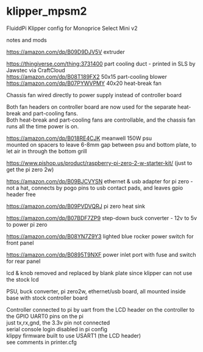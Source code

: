 # klipper_mpsm2
FluiddPi Klipper config for Monoprice Select Mini v2

notes and mods

https://amazon.com/dp/B09D9DJV5V  extruder

https://thingiverse.com/thing:3731400  part cooling duct - printed in SLS by Jawstec via CraftCloud  
https://amazon.com/dp/B08T189FX2  50x15 part-cooling blower  
https://amazon.com/dp/B07PYWVPMY  40x20 heat-break fan

Chassis fan wired directly to power supply instead of controller board

Both fan headers on controller board are now used for the separate heat-break and part-cooling fans.  
Both heat-break and part-cooling fans are controllable, and the chassis fan runs all the time power is on.

https://amazon.com/dp/B018RE4CJK  meanwell 150W psu  
mounted on spacers to leave 6-8mm gap between psu and bottom plate, to let air in through the bottom grill

https://www.pishop.us/product/raspberry-pi-zero-2-w-starter-kit/  (just to get the pi zero 2w)

https://amazon.com/dp/B09BJCVYSN  ethernet & usb adapter for pi zero - not a hat, connects by pogo pins to usb contact pads, and leaves gpio header free

https://amazon.com/dp/B09PVDVQRJ  pi zero heat sink

https://amazon.com/dp/B07BDF7ZP9  step-down buck converter - 12v to 5v to power pi zero

https://amazon.com/dp/B08YN7Z9Y3  lighted blue rocker power switch for front panel

https://amazon.com/dp/B0895T9NXF  power inlet port with fuse and switch for rear panel

lcd & knob removed and replaced by blank plate since klipper can not use the stock lcd

PSU, buck converter, pi zero2w, ethernet/usb board, all mounted inside base with stock controller board

Controller connected to pi by uart from the LCD header on the controller to the GPIO UART0 pins on the pi  
just tx,rx,gnd, the 3.3v pin not connected  
serial console login disabled in pi config  
klippy firmware built to use USART1 (the LCD header)  
see comments in printer.cfg  
